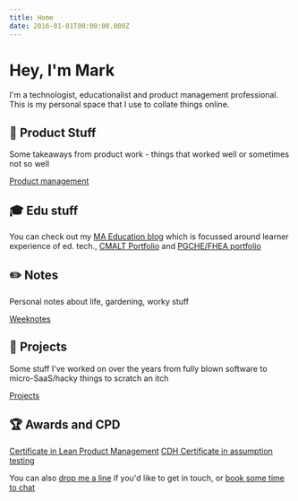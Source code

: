 ```yaml
---
title: Home
date: 2016-01-01T00:00:00.000Z
---
```

# Hey, I'm Mark

I'm a technologist, educationalist and product management professional. This is my personal space that I use to collate things online. 

## 🚀 Product Stuff
Some takeaways from product work - things that worked well or sometimes not so well

[Product management](tags/product-management)

## 🎓 Edu stuff
You can check out my [MA Education blog](/tags/MA) which is focussed around learner experience of ed. tech., [CMALT Portfolio](https://themarkness.gitbook.io/cmalt/) and [PGCHE/FHEA portfolio](https://pgche.tumblr.com/) 

## ✏️ Notes
Personal notes about life, gardening, worky stuff

[Weeknotes](tags/weeknote)

## 🚧 Projects

Some stuff I've worked on over the years from fully blown software to micro-SaaS/hacky things to scratch an itch

[Projects](/projects)

## 🏆 Awards and CPD

[Certificate in Lean Product Management](/assets/img/Lean%20PM%20Course%20Certificate.pdf)
[CDH Certificate in assumption testing](/assets/img/certificate-assumption-testing-may-2024-65a8abd0164402e6590b5794.pdf)


You can also [drop me a line](/contact) if you'd like to get in touch, or [book some time to chat]([text](https://cal.com/mark-williams))
